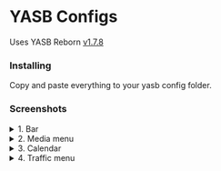 # YASB Configs

Uses YASB Reborn [v1.7.8](https://github.com/amnweb/yasb/releases/tag/v1.7.8)

### Installing

Copy and paste everything to your yasb config folder.

### Screenshots

<details>
<summary>1. Bar</summary>
<img src="./screenshots/bar.png">
</details>
<details>
<summary>2. Media menu</summary>
<img src="./screenshots/media_menu.png">
</details>
<details>
<summary>3. Calendar</summary>
<img src="./screenshots/calendar.png">
</details>
<details>
<summary>4. Traffic menu</summary>
<img src="./screenshots/traffic_menu.png">
</details>
